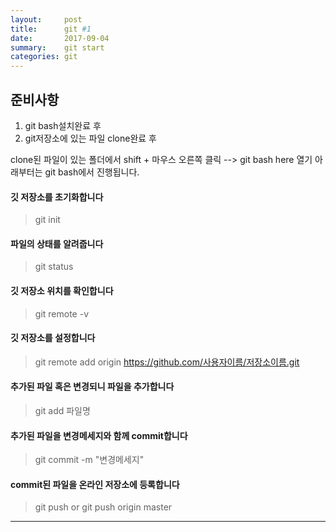 ```yaml
---
layout:     post
title:      git #1
date:       2017-09-04 
summary:    git start
categories: git
---
```




## 준비사항 

1. git bash설치완료 후
2. git저장소에 있는 파일 clone완료 후

clone된 파일이 있는 폴더에서 shift  + 마우스 오른쪽 클릭 --> git bash here 열기
아래부터는 git bash에서 진행됩니다.

 
#### 깃 저장소를 초기화합니다
> git init

#### 파일의 상태를 알려줍니다
> git status

#### 깃 저장소 위치를 확인합니다
> git remote -v

#### 깃 저장소를 설정합니다
> git remote add origin https://github.com/사용자이름/저장소이름.git

#### 추가된 파일 혹은 변경되니 파일을 추가합니다
> git add 파일명

#### 추가된 파일을 변경메세지와 함께 commit합니다
> git commit -m "변경메세지"

#### commit된 파일을 온라인 저장소에 등록합니다
> git push or git push origin master






------------------------